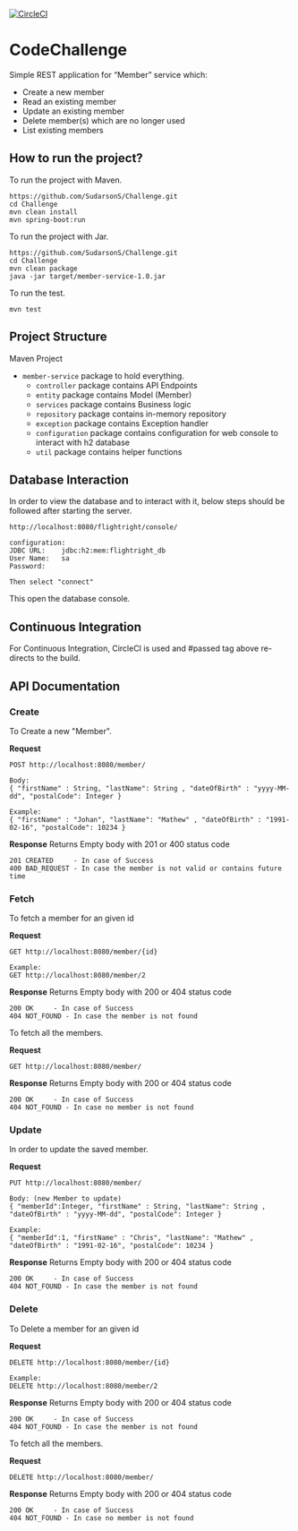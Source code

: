 [![CircleCI](https://circleci.com/gh/SudarsonS/Challenge.svg?style=svg)](https://circleci.com/gh/SudarsonS/Challenge)
# CodeChallenge
Simple REST application for “Member” service which:
* Create a new member
* Read an existing member
* Update an existing member
* Delete member(s) which are no longer used
* List existing members

## How to run the project?
To run the project with Maven.
```
https://github.com/SudarsonS/Challenge.git
cd Challenge
mvn clean install
mvn spring-boot:run
```
To run the project with Jar.
```
https://github.com/SudarsonS/Challenge.git
cd Challenge
mvn clean package
java -jar target/member-service-1.0.jar
```
To run the test.

```
mvn test
```

## Project Structure 
Maven Project
* `member-service` package to hold everything.
  * `controller` package contains API Endpoints
  * `entity` package contains Model (Member) 
  * `services` package contains Business logic
  * `repository` package contains in-memory repository
  * `exception` package contains Exception handler
  * `configuration` package contains configuration for web console to interact with h2 database
  * `util` package contains helper functions
  
## Database Interaction

In order to view the database and to interact with it, below steps should be followed after starting the server.

```
http://localhost:8080/flightright/console/

configuration:
JDBC URL:    jdbc:h2:mem:flightright_db
User Name:   sa
Password:

Then select "connect"
```
This open the database console.

## Continuous Integration

For Continuous Integration, CircleCI is used and #passed tag above re-directs to the build.

## API Documentation

### Create 
To Create a new "Member".

**Request**
```
POST http://localhost:8080/member/

Body:
{ "firstName" : String, "lastName": String , "dateOfBirth" : "yyyy-MM-dd", "postalCode": Integer }

Example:
{ "firstName" : "Johan", "lastName": "Mathew" , "dateOfBirth" : "1991-02-16", "postalCode": 10234 }
```
**Response**
Returns Empty body with 201 or 400 status code
```
201 CREATED     - In case of Success
400 BAD_REQUEST - In case the member is not valid or contains future time
```

### Fetch  
To fetch a member for an given id

**Request**
```
GET http://localhost:8080/member/{id}

Example:
GET http://localhost:8080/member/2
```
**Response**
Returns Empty body with 200 or 404 status code
```
200 OK     - In case of Success
404 NOT_FOUND - In case the member is not found
```

To fetch all the members.

**Request**
```
GET http://localhost:8080/member/
```
**Response**
Returns Empty body with 200 or 404 status code
```
200 OK     - In case of Success
404 NOT_FOUND - In case no member is not found
```
### Update
In order to update the saved member.

**Request**
```
PUT http://localhost:8080/member/

Body: (new Member to update)
{ "memberId":Integer, "firstName" : String, "lastName": String , "dateOfBirth" : "yyyy-MM-dd", "postalCode": Integer }

Example:
{ "memberId":1, "firstName" : "Chris", "lastName": "Mathew" , "dateOfBirth" : "1991-02-16", "postalCode": 10234 }
```
**Response**
Returns Empty body with 200 or 404 status code
```
200 OK     - In case of Success
404 NOT_FOUND - In case the member is not found
```
### Delete  
To Delete a member for an given id

**Request**
```
DELETE http://localhost:8080/member/{id}

Example:
DELETE http://localhost:8080/member/2
```
**Response**
Returns Empty body with 200 or 404 status code
```
200 OK     - In case of Success
404 NOT_FOUND - In case the member is not found
```

To fetch all the members.

**Request**
```
DELETE http://localhost:8080/member/
```
**Response**
Returns Empty body with 200 or 404 status code
```
200 OK     - In case of Success
404 NOT_FOUND - In case no member is not found
```
